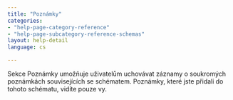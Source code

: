 ```yaml
---
title: "Poznámky"
categories:
- "help-page-category-reference"
- "help-page-subcategory-reference-schemas"
layout: help-detail
language: cs

---
```


Sekce Poznámky umožňuje uživatelům uchovávat záznamy o soukromých poznámkách souvisejících se schématem. Poznámky, které jste přidali do tohoto schématu, vidíte pouze vy. 

